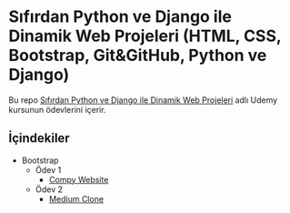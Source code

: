 # Sıfırdan Python ve Django ile Dinamik Web Projeleri (HTML, CSS, Bootstrap, Git&GitHub, Python ve Django)

Bu repo [Sıfırdan Python ve Django ile Dinamik Web Projeleri](https://www.udemy.com/course/sifirdan-python-ve-django-ile-dinamik-web-projeleri/) adlı Udemy kursunun ödevlerini içerir.

## İçindekiler

* Bootstrap
  * Ödev 1
    * [Compy Website](https://github.com/birseykoo/python-django-course/tree/main/corp-website-bootstrap-kurs)
  * Ödev 2
    * [Medium Clone](https://github.com/birseykoo/python-django-course/tree/main/medium-clone-bootstrap)
